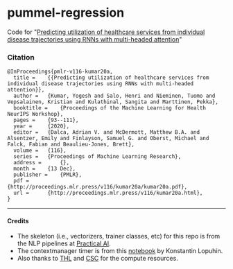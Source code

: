# pummel-regression
Code for "[Predicting utilization of healthcare services from individual disease trajectories using RNNs with multi-headed attention](http://proceedings.mlr.press/v116/kumar20a.html)"

### Citation

```
@InProceedings{pmlr-v116-kumar20a,
  title = 	 {{Predicting utilization of healthcare services from individual disease trajectories using RNNs with multi-headed attention}},
  author = 	 {Kumar, Yogesh and Salo, Henri and Nieminen, Tuomo and Vepsalainen, Kristian and Kulathinal, Sangita and Marttinen, Pekka},
  booktitle = 	 {Proceedings of the Machine Learning for Health NeurIPS Workshop},
  pages = 	 {93--111},
  year = 	 {2020},
  editor = 	 {Dalca, Adrian V. and McDermott, Matthew B.A. and Alsentzer, Emily and Finlayson, Samuel G. and Oberst, Michael and Falck, Fabian and Beaulieu-Jones, Brett},
  volume = 	 {116},
  series = 	 {Proceedings of Machine Learning Research},
  address = 	 {},
  month = 	 {13 Dec},
  publisher = 	 {PMLR},
  pdf = 	 {http://proceedings.mlr.press/v116/kumar20a/kumar20a.pdf},
  url = 	 {http://proceedings.mlr.press/v116/kumar20a.html},
}
```

---
#### Credits
- The skeleton (i.e., vectorizers, trainer classes, etc) for this repo is from the NLP pipelines at [Practical AI](https://github.com/practicalAI/practicalAI).
- The contextmanager timer is from this [notebook](https://www.kaggle.com/lopuhin/mercari-golf-0-3875-cv-in-75-loc-1900-s) by Konstantin Lopuhin.
- Also thanks to [THL](https://thl.fi/fi/) and [CSC](https://www.csc.fi/) for the compute resources.
